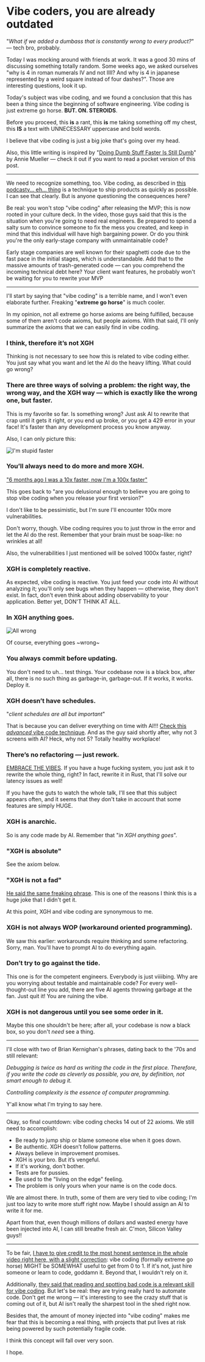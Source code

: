 # Vibe coders, you are already outdated

"_What if we added a dumbass that is constantly wrong to every product?_" — tech bro, probably.

Today I was mocking around with friends at work. It was a good 30 mins of discussing something totally random. Some weeks ago, we asked ourselves "why is 4 in roman numerals IV and not IIII? And why is 4 in japanese represented by a weird square instead of four dashes?". Those are interesting questions, look it up.

Today's subject was vibe coding, and we found a conclusion that this has been a thing since the beginning of software engineering. Vibe coding is just extreme go horse. **BUT. ON. STEROIDS**.

Before you proceed, this **is** a rant, this **is** me taking something off my chest, this **IS** a text with UNNECESSARY uppercase and bold words.

I believe that vibe coding is just a big joke that's going over my head.

Also, this little writing is inspired by "[Doing Dumb Stuff Faster Is Still Dumb](https://anniemueller.com/posts/doing-dumb-stuff-faster-is-still-dumb)" by Annie Mueller — check it out if you want to read a pocket version of this post.

---

We need to recognize something, too. Vibe coding, as described in [this podcasty... eh... thing](https://www.youtube.com/watch?v=IACHfKmZMr8) is a technique to ship products as quickly as possible. I can see that clearly. But is anyone questioning the consequences here?

Be real: you won't stop "vibe coding" after releasing the MVP; this is now rooted in your culture deck. In the video, those guys said that this is the situation when you're going to need real engineers. Be prepared to spend a salty sum to convince someone to fix the mess you created, and keep in mind that this individual will have high bargaining power. Or do you think you're the only early-stage company with unmaintainable code?

Early stage companies are well known for their spaghetti code due to the fast pace in the initial stages, which is understandable. Add that to the massive amounts of trash-generated code — can you comprehend the incoming technical debt here? Your client want features, he probably won't be waiting for you to rewrite your MVP

---

I'll start by saying that "vibe coding" is a terrible name, and I won't even elaborate further. Freaking "**extreme go horse**" is much cooler.

In my opinion, not all extreme go horse axioms are being fulfilled, because some of them aren't code axioms, but people axioms. With that said, I'll only summarize the axioms that we can easily find in vibe coding.

### I think, therefore it’s not XGH

Thinking is not necessary to see how this is related to vibe coding either. You just say what you want and let the AI do the heavy lifting. What could go wrong?

### There are three ways of solving a problem: the right way, the wrong way, and the XGH way — which is exactly like the wrong one, but faster.

This is my favorite so far. Is something wrong? Just ask AI to rewrite that crap until it gets it right, or you end up broke, or you get a 429 error in your face! It's faster than any development process you know anyway.

Also, I can only picture this:

![I'm stupid faster](https://storage.googleapis.com/blog-the-wall/public/stupid-faster.png)

### You’ll always need to do more and more XGH.

["6 months ago I was a 10x faster, now I'm a 100x faster"](https://youtu.be/IACHfKmZMr8?t=156)

This goes back to "are you delusional enough to believe you are going to stop vibe coding when you release your first version?"

I don't like to be pessimistic, but I'm sure I'll encounter 100x more vulnerabilities.

Don't worry, though. Vibe coding requires you to just throw in the error and let the AI do the rest. Remember that your brain must be soap-like: no wrinkles at all!

Also, the vulnerabilities I just mentioned will be solved 1000x faster, right?

### XGH is completely reactive.

As expected, vibe coding is reactive. You just feed your code into AI without analyzing it; you'll only see bugs when they happen — otherwise, they don't exist. In fact, don't even think about adding observability to your application. Better yet, DON'T THINK AT ALL.

### In XGH anything goes.

![All wrong](https://storage.googleapis.com/blog-the-wall/public/all-wrong.png)

Of course, everything goes ~wrong~

### You always commit before updating.

You don't need to uh... test things. Your codebase now is a black box, after all, there is no such thing as garbage-in, garbage-out. If it works, it works. Deploy it.

### XGH doesn’t have schedules.

"_client schedules are all but important_"

That is because you can deliver everything on time with AI!!! [Check this _advanced_ vibe code technique](https://youtu.be/IACHfKmZMr8?t=140). And as the guy said shortly after, why not 3 screens with AI? Heck, why not 5? Totally healthy workplace!

### There’s no refactoring — just rework.

[EMBRACE THE VIBES](https://youtu.be/IACHfKmZMr8?t=308). If you have a huge fucking system, you just ask it to rewrite the whole thing, right? In fact, rewrite it in Rust, that I'll solve our latency issues as well!

If you have the guts to watch the whole talk, I'll see that this subject appears often, and it seems that they don't take in account that some features are simply HUGE.

### XGH is anarchic.

So is any code made by AI. Remember that "_in XGH anything goes_".

### "XGH is absolute"

See the axiom below.

### "XGH is not a fad"

[He said the same freaking phrase](https://youtu.be/IACHfKmZMr8?t=8). This is one of the reasons I think this is a huge joke that I didn't get it.

At this point, XGH and vibe coding are synonymous to me.

### XGH is not always WOP (workaround oriented programming).

We saw this earlier: workarounds require thinking and some refactoring. Sorry, man. You'll have to prompt AI to do everything again.

### Don’t try to go against the tide.

This one is for the competent engineers. Everybody is just viiiibing. Why are you worrying about testable and maintainable code? For every well-thought-out line you add, there are five AI agents throwing garbage at the fan. Just quit it! You are ruining the vibe.

### XGH is not dangerous until you see some order in it.

Maybe this one shouldn't be here; after all, your codebase is now a black box, so you don't _need_ see a thing.

---

I'll close with two of Brian Kernighan's phrases, dating back to the '70s and still relevant:

_Debugging is twice as hard as writing the code in the first place. Therefore, if you write the code as cleverly as possible, you are, by definition, not smart enough to debug it._

_Controlling complexity is the essence of computer programming._

Y'all know what I'm trying to say here.

---

Okay, so final countdown: vibe coding checks 14 out of 22 axioms. We still need to accomplish:

- Be ready to jump ship or blame someone else when it goes down.
- Be authentic. XGH doesn’t follow patterns.
- Always believe in improvement promises.
- XGH is your bro. But it’s vengeful.
- If it's working, don't bother.
- Tests are for pussies.
- Be used to the "living on the edge" feeling.
- The problem is only yours when your name is on the code docs.

We are almost there. In truth, some of them are very tied to vibe coding; I'm just too lazy to write more stuff right now. Maybe I should assign an AI to write it for me.

Apart from that, even though millions of dollars and wasted energy have been injected into AI, I can still breathe fresh air. C'mon, Silicon Valley guys!!

---

To be fair, [I have to give credit to the most honest sentence in the whole video right here, with a slight correction](https://youtu.be/IACHfKmZMr8?t=1025): vibe coding (formally extreme go horse) MIGHT be SOMEWHAT useful to get from 0 to 1. If it's not, just hire someone or learn to code, goddamn it. Beyond that, I wouldn't rely on it.

Additionally, [they said that reading and spotting bad code is a relevant skill for vibe coding](https://youtu.be/IACHfKmZMr8?t=1303). But let's be real: they are trying really hard to automate code. Don't get me wrong — it's interesting to see the crazy stuff that is coming out of it, but AI isn't really the sharpest tool in the shed right now.

Besides that, the amount of money injected into "vibe coding" makes me fear that this is becoming a real thing, with projects that put lives at risk being powered by such potentially fragile code.

I think this concept will fall over very soon.

I hope.
